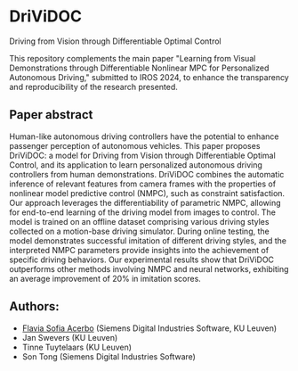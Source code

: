 # DriViDOC
Driving from Vision through Differentiable Optimal Control

 This repository complements the main paper "Learning from Visual Demonstrations through Differentiable Nonlinear MPC for Personalized Autonomous Driving," submitted to IROS 2024, to enhance the transparency and reproducibility of the research presented.

## Paper abstract
Human-like autonomous driving controllers have the potential to enhance passenger perception of autonomous vehicles. This paper proposes DriViDOC: a model for Driving from Vision through Differentiable Optimal Control, and its application to learn personalized autonomous driving controllers from human demonstrations. 
DriViDOC combines the automatic inference of relevant features from camera frames with the properties of nonlinear model predictive control (NMPC), such as constraint satisfaction.
Our approach leverages the differentiability of parametric NMPC, allowing for end-to-end learning of the driving model from images to control. The model is trained on an offline dataset comprising various driving styles collected on a motion-base driving simulator. During online testing, the model demonstrates successful imitation of different driving styles, and the interpreted NMPC parameters provide insights into the achievement of specific driving behaviors. Our experimental results show that DriViDOC outperforms other methods involving NMPC and neural networks, exhibiting an average improvement of 20\% in imitation scores. 



## Authors:
- [Flavia Sofia Acerbo](mailto:flavia.acerbo@siemens.com) (Siemens Digital Industries Software, KU Leuven)
- Jan Swevers (KU Leuven)
- Tinne Tuytelaars (KU Leuven)
- Son Tong (Siemens Digital Industries Software)